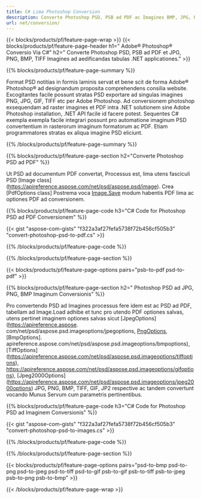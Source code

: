 ```yaml
---
title: C# Lima Photoshop Conversion
description: Converte Photoshop PSD, PSB ad PDF ac Imagines BMP, JPG, PNG, TIFF cum paucis lineis ex C# codice per .NET bibliothecam.
url: net/conversion/
---
```


{{< blocks/products/pf/feature-page-wrap >}}
{{< blocks/products/pf/feature-page-header h1=" Adobe® Photoshop® Conversio Via C#" h2=" Converte Photoshop PSD, PSB ad PDF et JPG, PNG, BMP, TIFF Imagines ad aedificandas tabulas .NET applicationes." >}}

{{% blocks/products/pf/feature-page-summary %}}

Format PSD notitias in formis laminis servat et bene scit de forma Adobe® Photoshop® ad designandum proposita comprehendens consilia website. Excogitantes facile possunt stratas PSD exportare ad singulas imagines PNG, JPG, GIF, TIFF etc per Adobe Photoshop. Ad conversionem photoshop exsequendam ad raster imagines et PDF intra .NET solutionem sine Adobe Photoshop installation, .NET API facile id facere potest. Sequentes C# exempla exempla facile integrari possunt pro automatione imaginum PSD convertentium in rasterorum imaginum formatorum ac PDF. Etiam programmatores stratas ex aliqua imagine PSD eliciunt.


{{% /blocks/products/pf/feature-page-summary %}}

{{% blocks/products/pf/feature-page-section h2="Converte Photoshop PSD ad PDF" %}}

Ut PSD ad documentum PDF convertat, Processus est, lima utens fasciculi PSD [Image class] (https://apireference.aspose.com/net/psd/aspose.psd/image). Crea [PdfOptions class] Postrema voca [Image.Save](https://apireference.aspose.com/net/psd/aspose.psd.image/save/methods/3) modum habentis PDF lima ac optiones PDF ad conversionem.

{{% blocks/products/pf/feature-page-code h3="C# Code for Photoshop PSD ad PDF Conversionem" %}}

{{< gist "aspose-com-gists" "f322a3af27fefa5738f72b456cf505b3" "convert-photoshop-psd-to-pdf.cs" >}}

{{% /blocks/products/pf/feature-page-code %}}

{{% /blocks/products/pf/feature-page-section %}}

{{< blocks/products/pf/feature-page-options pairs="psb-to-pdf psd-to-pdf" >}}

{{% blocks/products/pf/feature-page-section h2=" Photoshop PSD ad JPG, PNG, BMP Imaginum Conversionis" %}}

Pro convertendo PSD ad Imagines processus fere idem est ac PSD ad PDF, tabellam ad Image.Load adhibe et tunc pro utendo PDF optiones salvas, utens pertinet imaginem optiones salvas sicut [JpegOptions] (https://apireference.aspose. com/net/psd/aspose.psd.imageoptions/jpegoptions, [PngOptions](https://apireference.aspose.com/net/psd/aspose.psd.imageoptions/pngoptions), [BmpOptions]. apireference.aspose.com/net/psd/aspose.psd.imageoptions/bmpoptions), [TiffOptions] (https://apireference.aspose.com/net/psd/aspose.psd.imageoptions/tiffoptions), https://apireference.aspose.com/net/psd/aspose.psd.imageoptions/gifoptions), [Jpeg2000Options] (https://apireference.aspose.com/net/psd/aspose.psd.imageoptions/jpeg2000options) JPG, PNG, BMP, TIFF, GIF, JP2 respective ac tandem convertunt vocando Munus Servum cum parametris pertinentibus.


{{% blocks/products/pf/feature-page-code h3="C# Code for Photoshop PSD ad Imaginem Conversionis" %}}

{{< gist "aspose-com-gists" "f322a3af27fefa5738f72b456cf505b3" "convert-photoshop-psd-to-images.cs" >}}

{{% /blocks/products/pf/feature-page-code %}}

{{% /blocks/products/pf/feature-page-section %}}

{{< blocks/products/pf/feature-page-options pairs="psd-to-bmp psd-to-png psd-to-jpeg psd-to-tiff psd-to-gif psb-to-gif psb-to-tiff psb-to-jpeg psb-to-png psb-to-bmp" >}}

{{< /blocks/products/pf/feature-page-wrap >}}
